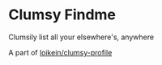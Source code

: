 # Clumsy Findme

Clumsily list all your elsewhere's, anywhere

A part of [loikein/clumsy\-profile](https://github.com/loikein/clumsy-profile) 

